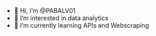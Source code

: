 - 👋 Hi, I’m @PABALV01
- 👀 I’m interested in data analytics 
- 🌱 I’m currently learning APIs and Webscraping 


<!---
PABALV01/PABALV01 is a ✨ special ✨ repository because its `README.md` (this file) appears on your GitHub profile.
You can click the Preview link to take a look at your changes.
--->
